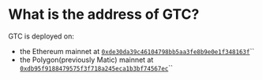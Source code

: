 # What is the address of GTC?

GTC is deployed on:

* the Ethereum mainnet at [`0xde30da39c46104798bb5aa3fe8b9e0e1f348163f`](https://etherscan.io/address/0xde30da39c46104798bb5aa3fe8b9e0e1f348163f)\`\`
* the Polygon\(previously Matic\) mainnet at [`0xdb95f9188479575f3f718a245eca1b3bf74567ec`](https://polygonscan.com/token/0xdb95f9188479575f3f718a245eca1b3bf74567ec)\`\`

